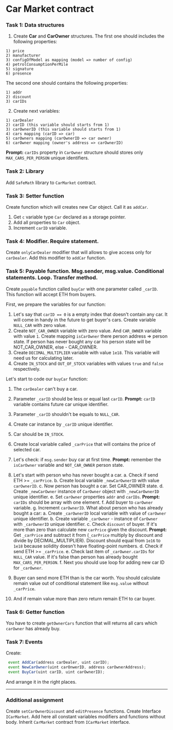 # Car Market contract
### Task 1: Data structures
1. Create **Car** and **CarOwner** structures.
The first one should includes the following properties:
```
1) price
2) manufacturer
3) configOfModel as mapping (model => number of config)
4) petrolConsumptionPerMile
5) signature
6) presence
```
The second one should contains the following properties:
```
1) addr
2) discount
3) carIDs
```
2. Create next variables:
```
1) carDealer
2) carID (this variable should starts from 1)
3) carOwnerID (this variable should starts from 1)
4) cars mapping (carID => car)
5) carOwners mapping (carOwnerID => car owner)
6) carOwner mapping (owner's address => carOwnerID)
```
**Prompt:** `carIDs` property in `CarOwner` structure should stores only `MAX_CARS_PER_PERSON` unique identifiers.
### Task 2: Library
Add `SafeMath` library to `CarMarket` contract.
### Task 3: Setter function
Create function which will creates new Car object. Call it as `addCar`.
1. Get `c` variable type `Car` declared as a storage pointer.
2. Add all properties to `Car` object.
3. Increment `carID` variable.
### Task 4: Modifier. Require statement.
Create `onlyCarDealer` modifier that will allows to give access only for `carDealer`.
Add this modifier to `addCar` function.
### Task 5: Payable function. Msg.sender, msg.value. Conditional statements. Loop. Transfer method.
Create `payable` function called `buyCar` with one parameter called `_carID`. This function will accept ETH from buyers.

First, we prepare the variables for our function:
1. Let's say that `carID == 0` is a empty index that doesn't contain any car. It will come in handy in the future to get buyer's cars. Create variable `NULL_CAR` with zero value.
2. Create `NOT_CAR_OWNER` variable with zero value.
   And `CAR_OWNER` variable with value `1`.
   Create mapping `isCarOwner` there person address => person state.
   If person has never bought any car his person state will be NOT_CAR_OWNER, else - CAR_OWNER.
3. Create `DECIMAL_MULTIPLIER` variable with value `1e18`. This variable will need us for calculating later.
4. Create `IN_STOCK` and `OUT_OF_STOCK` variables with values `true` and `false` respectively.

Let's start to code our `buyCar` function:
1. The `carDealer` can't buy a car.
2. Parameter `_carID` should be less or equal last `carID`.
**Prompt:** `carID` variable contains future car unique identifier.
3. Parameter `_carID` shouldn't be equals to `NULL_CAR`.
4. Create car instance by `_carID` unique identifier.
5. Car should be `IN_STOCK`.
6. Create local variable called `_carPrice` that will contains the price of selected car.
7. Let's check: if `msg.sender` buy car at first time.
**Prompt:** remember the `isCarOwner` variable and `NOT_CAR_OWNER` person state.

8. Let's start with person who has never bought a car.
a. Check if send ETH >= `_carPrice`.
b. Create local variable `_newCarOwnerID` with value `carOwnerID`.
c. Now person has bought a car. Set CAR_OWNER state.
d. Create `_newCarOwner` instance of `CarOwner` object with `_newCarOwnerID` unique identifier.
e. Set `carOwner` properties `addr` and `carIDs`. **Prompt:** `carIDs` should be array with one element.
f. Add buyer to `carOwner` variable.
g. Increment `carOwnerID`.
What about person who has already bought a car:
a. Create `_carOwnerID` local variable with value of `carOwner` unique identifier.
b. Create variable `_carOwner` - instance of `CarOwner` with `_carOwnerID` unique identifier.
c. Check `discount` of buyer. If it's more than zero than calculate new `carPrice` given the discount. **Prompt:** Get `_carPrice` and subtract it from (`_carPrice` multiply by discount and divide by DECIMAL_MULTIPLIER). Discount should equal from `1e16` to `1e18` because solidity doesn't have floating-point numbers.
d. Check if send ETH >= `_carPrice`.
e. Check last item of `_carOwner.carIDs` for `NULL_CAR` value. If it's false than person has already bought `MAX_CARS_PER_PERSON`.
f. Next you should use loop for adding new car ID for `_carOwner`.

9. Buyer can send more ETH than is the car worth. You should calculate remain value out of conditional statement like `msg.value` without `_carPrice`.
10. And if remain value more than zero return remain ETH to car buyer.

### Task 6: Getter function
You have to create `getOwnerCars` function that will returns all cars which `carOwner` has already buy.

### Task 7: Events
Create:
```javascript
 event AddCar(address carDealer, uint carID);
 event NewCarOwner(uint carOnwerID, address carOwnerAddress);
 event BuyCar(uint carID, uint carOwnerID);
```
And arrange it in the right places.

___

### Additional assignment
Create `setCarOwnerDiscount` and `editPresence` functions.
Create Interface `ICarMarket`.
Add here all constant variables modifiers and functions without body.
Inherit `CarMarket` contract from `ICarMarket` interface.

